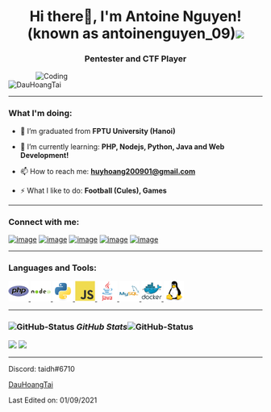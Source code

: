 <h1 align="center">Hi there👋, I'm Antoine Nguyen! (known as antoinenguyen_09)<img height="40" src="https://emoji.gg/assets/emoji/7333-parrotdance.gif"></h1>
<h3 align="center">Pentester and CTF Player</h3>

<img align="right" alt="Coding" width="400" src="https://user-images.githubusercontent.com/78724676/107845321-998ad500-6e00-11eb-8f60-a90db837bdb2.gif" style="vertical-align:middle;margin:0px 50px">
<p align="left"> <img src="https://komarev.com/ghpvc/?username=DauHoangTai&label=Profile%20views&color=0e75b6&style=flat" alt="DauHoangTai" /> </p>

<hr>

<h3 align="left"><b>What I'm doing:</b></h3>

- 🌁 I’m graduated from **FPTU University (Hanoi)**

- 🌱 I’m currently learning: **PHP, Nodejs, Python, Java and Web Development!**

- 📫 How to reach me: **huyhoang200901@gmail.com**

- ⚡ What I like to do: **Football (Cules), Games**

<hr>

<h3 align="left">Connect with me:</h3>
<div align="left">

[![image](https://img.shields.io/badge/LinkedIn-0077B5?style=for-the-badge&logo=linkedin&logoColor=white)](https://www.linkedin.com/in/huy-ho%C3%A0ng-nguy%E1%BB%85n-cao-759b691b5/)
[![image](https://img.shields.io/badge/Twitter-1DA1F2?style=for-the-badge&logo=twitter&logoColor=white)](https://twitter.com/antoineguyen_09)
[![image](https://img.shields.io/badge/Gmail-D14836?style=for-the-badge&logo=gmail&logoColor=white)](mailto:huyhoang200901@gmail.com)
[![image](https://img.shields.io/badge/blogger-996699?style=for-the-badge&logo=blogger&logoColor=white)](https://hackmd.io/@antoinenguyen09)
[![image](https://img.shields.io/badge/Facebook-facebok-blue?style=for-the-badge&logo=blogger&logoColor=blue)](https://www.facebook.com/antoinenguyen09)
</div>

<hr>

<h3 align="left">Languages and Tools:</h3>
<p align="left">
  <a href="https://www.php.net/docs.php" target="_blank"> 
    <img src="https://raw.githubusercontent.com/devicons/devicon/master/icons/php/php-original.svg" alt="php" width="40" height="40"/> 
  </a>
  <a href="https://nodejs.org/en/docs/" target="_blank"> 
    <img src="https://raw.githubusercontent.com/devicons/devicon/master/icons/nodejs/nodejs-original-wordmark.svg" alt="nodejs" width="40" height="40"/> 
  </a> 
  <a href="https://www.python.org" target="_blank"> 
    <img src="https://raw.githubusercontent.com/devicons/devicon/master/icons/python/python-original.svg" alt="python" width="40" height="40"/> 
  </a>  
  <a href="https://developer.mozilla.org/en-US/docs/Web/JavaScript" target="_blank"> 
    <img src="https://raw.githubusercontent.com/devicons/devicon/master/icons/javascript/javascript-original.svg" alt="javascript" width="40" height="40"/> 
  </a>
  <a href="https://docs.oracle.com/en/java/" target="_blank"> 
    <img src="https://raw.githubusercontent.com/devicons/devicon/master/icons/java/java-original-wordmark.svg" alt="java" width="40" height="40"/> 
  </a>
  <a href="https://dev.mysql.com/doc/" target="_blank"> 
    <img src="https://raw.githubusercontent.com/devicons/devicon/master/icons/mysql/mysql-original-wordmark.svg" alt="mysql" width="40" height="40"/> 
  </a>
  <a href="https://docs.docker.com/" target="_blank"> 
    <img src="https://raw.githubusercontent.com/devicons/devicon/master/icons/docker/docker-original-wordmark.svg" alt="docker" width="40" height="40"/> 
  </a>
  <a href="https://www.linux.org/" target="_blank"> 
    <img src="https://raw.githubusercontent.com/devicons/devicon/master/icons/linux/linux-original.svg" alt="linux" width="40" height="40"/> 
  </a> 
</p>

<hr>

<h3 align="left">
 <img src="https://media.giphy.com/media/8UHRm5oY4k4FDxq5QG/giphy.gif" width="30px" alt="GitHub-Status"/>&nbsp;<i><b>GitHub Stats</b></i><img src="https://media.giphy.com/media/8UHRm5oY4k4FDxq5QG/giphy.gif" width="30px" alt="GitHub-Status"/></h3>
<p align= "left">
  <img height= "150" src="https://github-readme-stats.vercel.app/api?username=DauHoangTai&theme=react&show_icons=true&include_all_commits=true" />
  <img height= "150" src="https://github-readme-stats.vercel.app/api/top-langs/?username=DauHoangTai&theme=react&layout=compact" />
</p>

------
Discord: taidh#6710

[DauHoangTai](https://github.com/DauHoangTai)

Last Edited on: 01/09/2021
